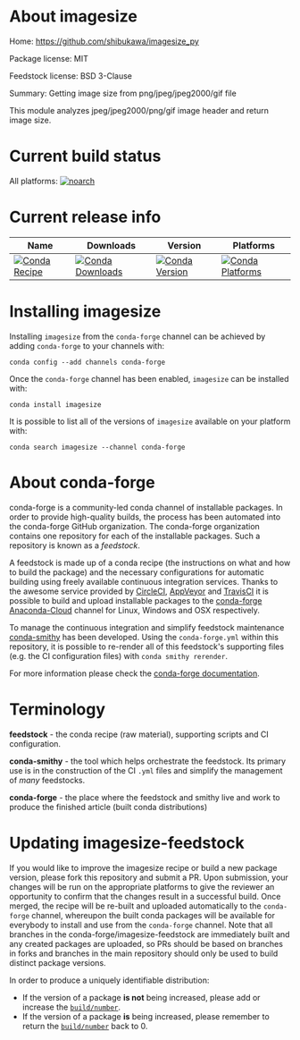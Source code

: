 About imagesize
===============

Home: https://github.com/shibukawa/imagesize_py

Package license: MIT

Feedstock license: BSD 3-Clause

Summary: Getting image size from png/jpeg/jpeg2000/gif file

This module analyzes jpeg/jpeg2000/png/gif image header and
return image size.


Current build status
====================

All platforms:
[![noarch](https://img.shields.io/circleci/project/github/conda-forge/imagesize-feedstock/master.svg?label=noarch)](https://circleci.com/gh/conda-forge/imagesize-feedstock)

Current release info
====================

| Name | Downloads | Version | Platforms |
| --- | --- | --- | --- |
| [![Conda Recipe](https://img.shields.io/badge/recipe-imagesize-green.svg)](https://anaconda.org/conda-forge/imagesize) | [![Conda Downloads](https://img.shields.io/conda/dn/conda-forge/imagesize.svg)](https://anaconda.org/conda-forge/imagesize) | [![Conda Version](https://img.shields.io/conda/vn/conda-forge/imagesize.svg)](https://anaconda.org/conda-forge/imagesize) | [![Conda Platforms](https://img.shields.io/conda/pn/conda-forge/imagesize.svg)](https://anaconda.org/conda-forge/imagesize) |

Installing imagesize
====================

Installing `imagesize` from the `conda-forge` channel can be achieved by adding `conda-forge` to your channels with:

```
conda config --add channels conda-forge
```

Once the `conda-forge` channel has been enabled, `imagesize` can be installed with:

```
conda install imagesize
```

It is possible to list all of the versions of `imagesize` available on your platform with:

```
conda search imagesize --channel conda-forge
```


About conda-forge
=================

conda-forge is a community-led conda channel of installable packages.
In order to provide high-quality builds, the process has been automated into the
conda-forge GitHub organization. The conda-forge organization contains one repository
for each of the installable packages. Such a repository is known as a *feedstock*.

A feedstock is made up of a conda recipe (the instructions on what and how to build
the package) and the necessary configurations for automatic building using freely
available continuous integration services. Thanks to the awesome service provided by
[CircleCI](https://circleci.com/), [AppVeyor](http://www.appveyor.com/)
and [TravisCI](https://travis-ci.org/) it is possible to build and upload installable
packages to the [conda-forge](https://anaconda.org/conda-forge)
[Anaconda-Cloud](http://docs.anaconda.org/) channel for Linux, Windows and OSX respectively.

To manage the continuous integration and simplify feedstock maintenance
[conda-smithy](http://github.com/conda-forge/conda-smithy) has been developed.
Using the ``conda-forge.yml`` within this repository, it is possible to re-render all of
this feedstock's supporting files (e.g. the CI configuration files) with ``conda smithy rerender``.

For more information please check the [conda-forge documentation](https://conda-forge.org/docs/).

Terminology
===========

**feedstock** - the conda recipe (raw material), supporting scripts and CI configuration.

**conda-smithy** - the tool which helps orchestrate the feedstock.
                   Its primary use is in the construction of the CI ``.yml`` files
                   and simplify the management of *many* feedstocks.

**conda-forge** - the place where the feedstock and smithy live and work to
                  produce the finished article (built conda distributions)


Updating imagesize-feedstock
============================

If you would like to improve the imagesize recipe or build a new
package version, please fork this repository and submit a PR. Upon submission,
your changes will be run on the appropriate platforms to give the reviewer an
opportunity to confirm that the changes result in a successful build. Once
merged, the recipe will be re-built and uploaded automatically to the
`conda-forge` channel, whereupon the built conda packages will be available for
everybody to install and use from the `conda-forge` channel.
Note that all branches in the conda-forge/imagesize-feedstock are
immediately built and any created packages are uploaded, so PRs should be based
on branches in forks and branches in the main repository should only be used to
build distinct package versions.

In order to produce a uniquely identifiable distribution:
 * If the version of a package **is not** being increased, please add or increase
   the [``build/number``](http://conda.pydata.org/docs/building/meta-yaml.html#build-number-and-string).
 * If the version of a package **is** being increased, please remember to return
   the [``build/number``](http://conda.pydata.org/docs/building/meta-yaml.html#build-number-and-string)
   back to 0.